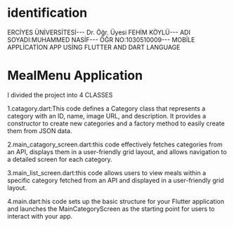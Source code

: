 # identification
ERCİYES ÜNİVERSİTESİ---
Dr. Öğr. Üyesi FEHİM KÖYLÜ---
ADI SOYADI:MUHAMMED NASİF---
ÖĞR NO:1030510009---
MOBİLE APPLİCATİON APP USİNG FLUTTER AND DART LANGUAGE


# MealMenu  Application 
I divided the project into 4 CLASSES

1.catagory.dart:This code defines a Category class that represents a category with an ID, name, image URL, and description. It provides a constructor to create new categories and a factory method to easily create them from JSON data.

2.main_catagory_screen.dart:this code effectively fetches categories from an API, displays them in a user-friendly grid layout, and allows navigation to a detailed screen for each category.

3.main_list_screen.dart:this code allows users to view meals within a specific category fetched from an API and displayed in a user-friendly grid layout.

4.main.dart:his code sets up the basic structure for your Flutter application and launches the MainCategoryScreen as the starting point for users to interact with your app.